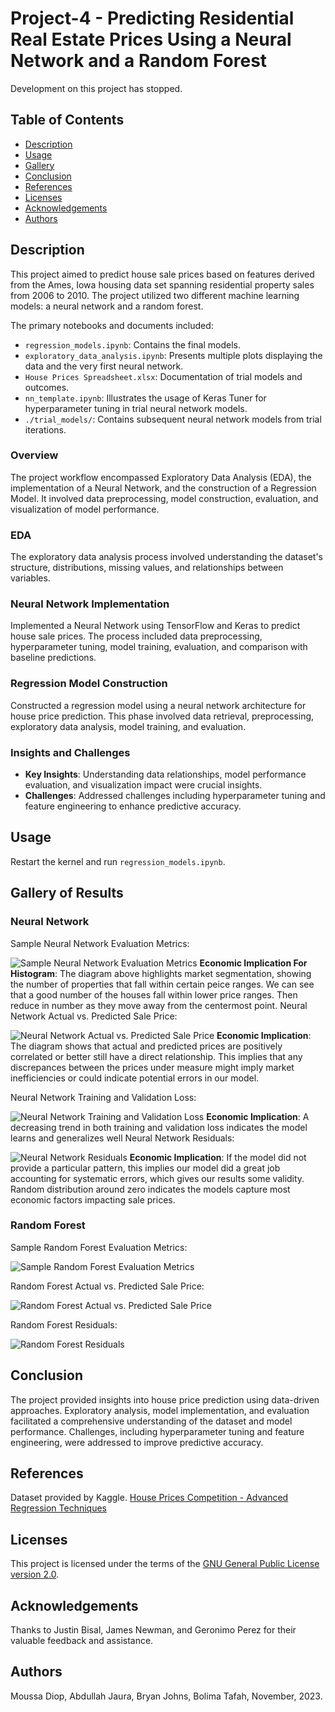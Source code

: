 

# Project-4 - Predicting Residential Real Estate Prices Using a Neural Network and a Random Forest

Development on this project has stopped.

## Table of Contents

- [Description](#description)
- [Usage](#usage)
- [Gallery](#gallery-of-results)
- [Conclusion](#conclusion)
- [References](#references)
- [Licenses](#licenses)
- [Acknowledgements](#acknowledgements)
- [Authors](#authors)

## Description

This project aimed to predict house sale prices based on features derived from the Ames, Iowa housing data set spanning residential property sales from 2006 to 2010. The project utilized two different machine learning models: a neural network and a random forest.

The primary notebooks and documents included:
- `regression_models.ipynb`: Contains the final models.
- `exploratory_data_analysis.ipynb`: Presents multiple plots displaying the data and the very first neural network.
- `House Prices Spreadsheet.xlsx`: Documentation of trial models and outcomes.
- `nn_template.ipynb`: Illustrates the usage of Keras Tuner for hyperparameter tuning in trial neural network models.
- `./trial_models/`: Contains subsequent neural network models from trial iterations.

### Overview

The project workflow encompassed Exploratory Data Analysis (EDA), the implementation of a Neural Network, and the construction of a Regression Model. It involved data preprocessing, model construction, evaluation, and visualization of model performance.

### EDA

The exploratory data analysis process involved understanding the dataset's structure, distributions, missing values, and relationships between variables.

### Neural Network Implementation

Implemented a Neural Network using TensorFlow and Keras to predict house sale prices. The process included data preprocessing, hyperparameter tuning, model training, evaluation, and comparison with baseline predictions.

### Regression Model Construction

Constructed a regression model using a neural network architecture for house price prediction. This phase involved data retrieval, preprocessing, exploratory data analysis, model training, and evaluation.

### Insights and Challenges

- **Key Insights**: Understanding data relationships, model performance evaluation, and visualization impact were crucial insights.
- **Challenges**: Addressed challenges including hyperparameter tuning and feature engineering to enhance predictive accuracy.

## Usage

Restart the kernel and run `regression_models.ipynb`.

## Gallery of Results

### Neural Network

Sample Neural Network Evaluation Metrics:

![Sample Neural Network Evaluation Metrics](/images/nn_residuals_hist.png)
**Economic Implication For Histogram**: The diagram above highlights market segmentation, showing the number of properties that fall within certain peice ranges. We can see that a good number of the houses fall within lower price ranges. Then reduce in number as they move away from the centermost point.
Neural Network Actual vs. Predicted Sale Price:

![Neural Network Actual vs. Predicted Sale Price](/images/nn_scatter.png)
**Economic Implication**: The diagram shows that actual and predicted prices are positively correlated or better still have a direct relationship. This implies that any discrepances between the prices under measure might imply market inefficiencies or could indicate potential errors in our model.

Neural Network Training and Validation Loss:

![Neural Network Training and Validation Loss](/images/nn_loss.png)
**Economic Implication**: A decreasing trend in both training and validation loss indicates the model learns and generalizes well
Neural Network Residuals:

![Neural Network Residuals](/images/nn_residuals.png)
**Economic Implication**: If the model did not provide a particular pattern, this implies our model did a great job accounting for systematic errors, which gives our results some validity. Random distribution around zero indicates the models capture most economic factors impacting sale prices.
### Random Forest

Sample Random Forest Evaluation Metrics:

![Sample Random Forest Evaluation Metrics](/images/rf_residuals_hist.png)

Random Forest Actual vs. Predicted Sale Price:

![Random Forest Actual vs. Predicted Sale Price](/images/rf_scatter.png)

Random Forest Residuals:

![Random Forest Residuals](/images/rf_residuals.png)

## Conclusion

The project provided insights into house price prediction using data-driven approaches. Exploratory analysis, model implementation, and evaluation facilitated a comprehensive understanding of the dataset and model performance. Challenges, including hyperparameter tuning and feature engineering, were addressed to improve predictive accuracy.

## References

Dataset provided by Kaggle. [House Prices Competition - Advanced Regression Techniques](https://www.kaggle.com/competitions/house-prices-advanced-regression-techniques)

## Licenses

This project is licensed under the terms of the [GNU General Public License version 2.0](https://www.gnu.org/licenses/old-licenses/gpl-2.0.en.html).

## Acknowledgements

Thanks to Justin Bisal, James Newman, and Geronimo Perez for their valuable feedback and assistance.

## Authors

Moussa Diop, Abdullah Jaura, Bryan Johns, Bolima Tafah, November, 2023.

